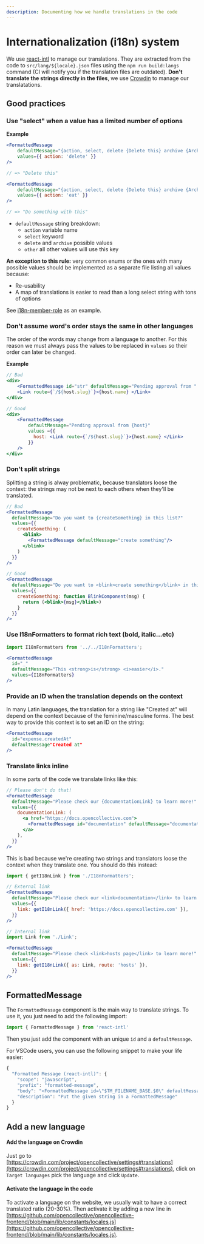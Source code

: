 ```yaml
---
description: Documenting how we handle translations in the code
---
```


# Internationalization (i18n) system

We use [react-intl](https://github.com/formatjs/react-intl) to manage our translations. They are extracted from the code to `src/lang/${locale}.json` files using the `npm run build:langs` command (CI will notify you if the translation files are outdated). **Don't translate the strings directly in the files**, we use [Crowdin](https://crowdin.com/project/opencollective) to manage our translatations.

## Good practices

### Use "select" when a value has a limited number of options

**Example**

```jsx
<FormattedMessage
    defaultMessage="{action, select, delete {Delete this} archive {Archive this} other {Do something with this}}"
    values={{ action: 'delete' }}
/>

// => "Delete this"

<FormattedMessage
    defaultMessage="{action, select, delete {Delete this} archive {Archive this} other {Do something with this}}"
    values={{ action: 'eat' }}
/>

// => "Do something with this"
```

* `defaultMessage` string breakdown:
  * `action` variable name
  * `select` keyword
  * `delete` and `archive` possible values
  * `other` all other values will use this key

**An exception to this rule:** very common enums or the ones with many possible values should be implemented as a separate file listing all values because:

* Re-usability
* A map of translations is easier to read than a long select string with tons of options

See [i18n-member-role](https://github.com/opencollective/opencollective-frontend/blob/6c164f4b683b5b7393242db537a95c0f033b1377/src/lib/i18n-member-role.js) as an example.

### Don't assume word's order stays the same in other languages

The order of the words may change from a language to another. For this reason we must always pass the values to be replaced in `values` so their order can later be changed.

**Example**

```jsx
// Bad
<div>
    <FormattedMessage id="str" defaultMessage="Pending approval from " />
    <Link route={`/${host.slug}`}>{host.name} </Link>
</div>

// Good
<div>
    <FormattedMessage  
        defaultMessage="Pending approval from {host}" 
        values ={{ 
          host: <Link route={`/${host.slug}`}>{host.name} </Link>
        }}
    />
</div>
```

### Don't split strings

Splitting a string is alway problematic, because translators loose the context: the strings may not be next to each others when they'll be translated.

```jsx
// Bad
<FormattedMessage
  defaultMessage="Do you want to {createSomething} in this list?"
  values={{
    createSomething: (
      <blink>
        <FormattedMessage defaultMessage="create something"/>
      </blink>
    )
  }}
/>

// Good
<FormattedMessage
  defaultMessage="Do you want to <blink>create something</blink> in this list?"
  values={{
    createSomething: function BlinkComponent(msg) {
      return (<blink>{msg}</blink>)
    }
  }}
/>
```

### Use I18nFormatters to format rich text (bold, italic...etc)

```jsx
import I18nFormatters from '../../I18nFormatters';

<FormattedMessage 
  id="_" 
  defaultMessage="This <strong>is</strong> <i>easier</i>." 
  values={I18nFormatters}
/>
```

### Provide an ID when the translation depends on the context

In many Latin languages, the translation for a string like "Created at" will depend on the context because of the feminine/masculine forms. The best way to provide this context is to set an ID on the string:

```jsx
<FormattedMessage
  id="expense.createdAt"
  defaultMessage"Created at"
/>
```

### Translate links inline

In some parts of the code we translate links like this:

```jsx
// Please don't do that!
<FormattedMessage
  defaultMessage="Please check our {documentationLink} to learn more!"
  values={{
    documentationLink: (
      <a href="https://docs.opencollective.com">
        <FormattedMessage id="documentation" defaultMessage="documentation" />
      </a>
    ),
  }}
/>
```

This is bad because we're creating two strings and translators loose the context when they translate one. You should do this instead:

```jsx
import { getI18nLink } from './I18nFormatters';

// External link
<FormattedMessage
  defaultMessage="Please check our <link>documentation</link> to learn more!"
  values={{
    link: getI18nLink({ href: 'https://docs.opencollective.com' }),
  }}
/>

// Internal link
import Link from './Link';

<FormattedMessage
  defaultMessage="Please check <link>hosts page</link> to learn more!"
  values={{
    link: getI18nLink({ as: Link, route: 'hosts' }),
  }}
/>
```

## FormattedMessage

The `FormattedMessage` component is the main way to translate strings. To use it, you just need to add the following import:

```javascript
import { FormattedMessage } from 'react-intl'
```

Then you just add the component with an unique `id` and a `defaultMessage`.

For VSCode users, you can use the following snippet to make your life easier:

```javascript
{
  "Formatted Message (react-intl)": {
    "scope": "javascript",
    "prefix": "formatted-message",
    "body": "<FormattedMessage id=\"$TM_FILENAME_BASE.$0\" defaultMessage=\"$1\"/>",
    "description": "Put the given string in a FormattedMessage"
  }
}
```

## Add a new language

#### Add the language on Crowdin

Just go to [https://crowdin.com/project/opencollective/settings#translations](https://crowdin.com/project/opencollective/settings#translations), click on `Target languages` pick the language and click `Update`.

#### Activate the language in the code

To activate a language on the website, we usually wait to have a correct translated ratio (20-30%). Then activate it by adding a new line in [https://github.com/opencollective/opencollective-frontend/blob/main/lib/constants/locales.js](https://github.com/opencollective/opencollective-frontend/blob/main/lib/constants/locales.js).
